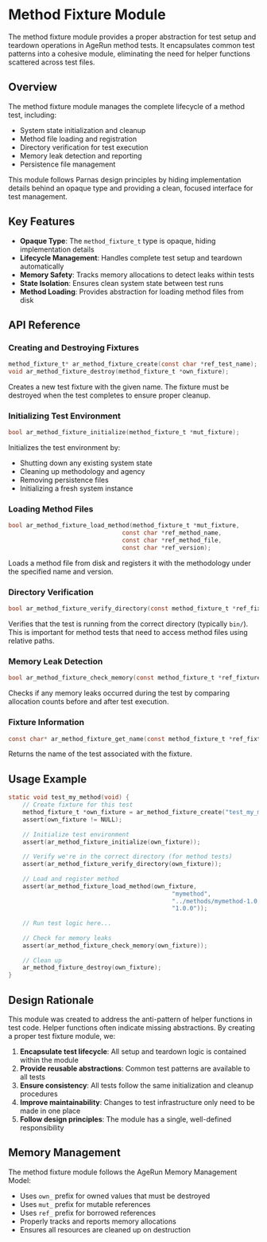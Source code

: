 # Method Fixture Module

The method fixture module provides a proper abstraction for test setup and teardown operations in AgeRun method tests. It encapsulates common test patterns into a cohesive module, eliminating the need for helper functions scattered across test files.

## Overview

The method fixture module manages the complete lifecycle of a method test, including:
- System state initialization and cleanup
- Method file loading and registration
- Directory verification for test execution
- Memory leak detection and reporting
- Persistence file management

This module follows Parnas design principles by hiding implementation details behind an opaque type and providing a clean, focused interface for test management.

## Key Features

- **Opaque Type**: The `method_fixture_t` type is opaque, hiding implementation details
- **Lifecycle Management**: Handles complete test setup and teardown automatically
- **Memory Safety**: Tracks memory allocations to detect leaks within tests
- **State Isolation**: Ensures clean system state between test runs
- **Method Loading**: Provides abstraction for loading method files from disk

## API Reference

### Creating and Destroying Fixtures

```c
method_fixture_t* ar_method_fixture_create(const char *ref_test_name);
void ar_method_fixture_destroy(method_fixture_t *own_fixture);
```

Creates a new test fixture with the given name. The fixture must be destroyed when the test completes to ensure proper cleanup.

### Initializing Test Environment

```c
bool ar_method_fixture_initialize(method_fixture_t *mut_fixture);
```

Initializes the test environment by:
- Shutting down any existing system state
- Cleaning up methodology and agency
- Removing persistence files
- Initializing a fresh system instance

### Loading Method Files

```c
bool ar_method_fixture_load_method(method_fixture_t *mut_fixture,
                                const char *ref_method_name,
                                const char *ref_method_file,
                                const char *ref_version);
```

Loads a method file from disk and registers it with the methodology under the specified name and version.

### Directory Verification

```c
bool ar_method_fixture_verify_directory(const method_fixture_t *ref_fixture);
```

Verifies that the test is running from the correct directory (typically `bin/`). This is important for method tests that need to access method files using relative paths.

### Memory Leak Detection

```c
bool ar_method_fixture_check_memory(const method_fixture_t *ref_fixture);
```

Checks if any memory leaks occurred during the test by comparing allocation counts before and after test execution.

### Fixture Information

```c
const char* ar_method_fixture_get_name(const method_fixture_t *ref_fixture);
```

Returns the name of the test associated with the fixture.

## Usage Example

```c
static void test_my_method(void) {
    // Create fixture for this test
    method_fixture_t *own_fixture = ar_method_fixture_create("test_my_method");
    assert(own_fixture != NULL);
    
    // Initialize test environment
    assert(ar_method_fixture_initialize(own_fixture));
    
    // Verify we're in the correct directory (for method tests)
    assert(ar_method_fixture_verify_directory(own_fixture));
    
    // Load and register method
    assert(ar_method_fixture_load_method(own_fixture, 
                                              "mymethod", 
                                              "../methods/mymethod-1.0.0.method",
                                              "1.0.0"));
    
    // Run test logic here...
    
    // Check for memory leaks
    assert(ar_method_fixture_check_memory(own_fixture));
    
    // Clean up
    ar_method_fixture_destroy(own_fixture);
}
```

## Design Rationale

This module was created to address the anti-pattern of helper functions in test code. Helper functions often indicate missing abstractions. By creating a proper test fixture module, we:

1. **Encapsulate test lifecycle**: All setup and teardown logic is contained within the module
2. **Provide reusable abstractions**: Common test patterns are available to all tests
3. **Ensure consistency**: All tests follow the same initialization and cleanup procedures
4. **Improve maintainability**: Changes to test infrastructure only need to be made in one place
5. **Follow design principles**: The module has a single, well-defined responsibility

## Memory Management

The method fixture module follows the AgeRun Memory Management Model:
- Uses `own_` prefix for owned values that must be destroyed
- Uses `mut_` prefix for mutable references
- Uses `ref_` prefix for borrowed references
- Properly tracks and reports memory allocations
- Ensures all resources are cleaned up on destruction